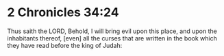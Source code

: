 # 2 Chronicles 34:24

Thus saith the LORD, Behold, I will bring evil upon this place, and upon the inhabitants thereof, [even] all the curses that are written in the book which they have read before the king of Judah: